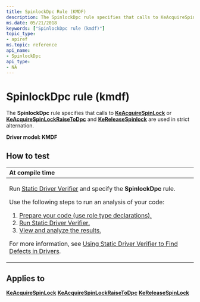 ```yaml
---
title: SpinlockDpc Rule (KMDF)
description: The SpinlockDpc rule specifies that calls to KeAcquireSpinLock or KeAcquireSpinLockRaiseToDpc and KeReleaseSpinlock are used in strict alternation.
ms.date: 05/21/2018
keywords: ["SpinlockDpc rule (kmdf)"]
topic_type:
- apiref
ms.topic: reference
api_name:
- SpinlockDpc
api_type:
- NA
---
```


# SpinlockDpc rule (kmdf)


The **SpinlockDpc** rule specifies that calls to [**KeAcquireSpinLock**](/windows-hardware/drivers/ddi/wdm/nf-wdm-keacquirespinlock) or [**KeAcquireSpinLockRaiseToDpc**](/previous-versions/windows/hardware/drivers/ff551928(v=vs.85)) and [**KeReleaseSpinlock**](/windows-hardware/drivers/ddi/wdm/nf-wdm-kereleasespinlock) are used in strict alternation.

**Driver model: KMDF**

## How to test

<table>
<colgroup>
<col width="100%" />
</colgroup>
<thead>
<tr class="header">
<th align="left">At compile time</th>
</tr>
</thead>
<tbody>
<tr class="odd">
<td align="left"><p>Run <a href="/windows-hardware/drivers/devtest/static-driver-verifier" data-raw-source="[Static Driver Verifier](./static-driver-verifier.md)">Static Driver Verifier</a> and specify the <strong>SpinlockDpc</strong> rule.</p>
Use the following steps to run an analysis of your code:
<ol>
<li><a href="/windows-hardware/drivers/devtest/using-static-driver-verifier-to-find-defects-in-drivers#preparing-your-source-code" data-raw-source="[Prepare your code (use role type declarations).](./using-static-driver-verifier-to-find-defects-in-drivers.md#preparing-your-source-code)">Prepare your code (use role type declarations).</a></li>
<li><a href="/windows-hardware/drivers/devtest/using-static-driver-verifier-to-find-defects-in-drivers#running-static-driver-verifier" data-raw-source="[Run Static Driver Verifier.](./using-static-driver-verifier-to-find-defects-in-drivers.md#running-static-driver-verifier)">Run Static Driver Verifier.</a></li>
<li><a href="/windows-hardware/drivers/devtest/using-static-driver-verifier-to-find-defects-in-drivers#viewing-and-analyzing-the-results" data-raw-source="[View and analyze the results.](./using-static-driver-verifier-to-find-defects-in-drivers.md#viewing-and-analyzing-the-results)">View and analyze the results.</a></li>
</ol>
<p>For more information, see <a href="/windows-hardware/drivers/devtest/using-static-driver-verifier-to-find-defects-in-drivers" data-raw-source="[Using Static Driver Verifier to Find Defects in Drivers](./using-static-driver-verifier-to-find-defects-in-drivers.md)">Using Static Driver Verifier to Find Defects in Drivers</a>.</p></td>
</tr>
</tbody>
</table>

## Applies to

[**KeAcquireSpinLock**](/windows-hardware/drivers/ddi/wdm/nf-wdm-keacquirespinlock)
[**KeAcquireSpinLockRaiseToDpc**](/previous-versions/windows/hardware/drivers/ff551928(v=vs.85))
[**KeReleaseSpinLock**](/windows-hardware/drivers/ddi/wdm/nf-wdm-kereleasespinlock)
